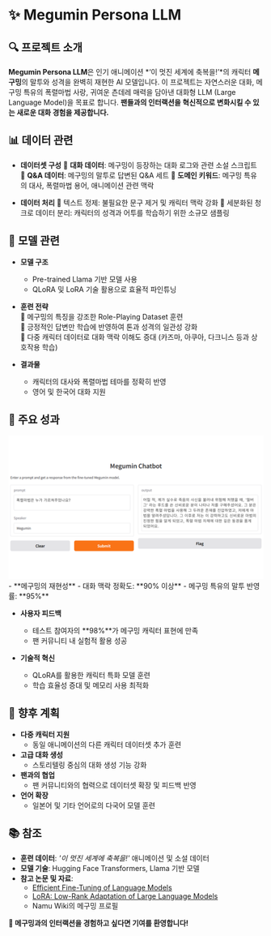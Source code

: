 # ✨ Megumin Persona LLM

## 🔍 프로젝트 소개
**Megumin Persona LLM**은 인기 애니메이션 *‘이 멋진 세계에 축복을!’*의 캐릭터 **메구밍**의 말투와 성격을 완벽히 재현한 AI 모델입니다.
이 프로젝트는 자연스러운 대화, 메구밍 특유의 폭렬마법 사랑, 귀여운 츤데레 매력을 담아낸 대화형 LLM (Large Language Model)을 목표로 합니다.
**팬들과의 인터랙션을 혁신적으로 변화시킬 수 있는 새로운 대화 경험을 제공합니다.**

## 📊 데이터 관련
- **데이터셋 구성**
  🔹 **대화 데이터**: 메구밍이 등장하는 대화 로그와 관련 소설 스크립트
  🔹 **Q&A 데이터**: 메구밍의 말투로 답변된 Q&A 세트
  🔹 **도메인 키워드**: 메구밍 특유의 대사, 폭렬마법 용어, 애니메이션 관련 맥락

- **데이터 처리**
  🔸 텍스트 정제: 불필요한 문구 제거 및 캐릭터 맥락 강화
  🔸 세분화된 청크로 데이터 분리: 캐릭터의 성격과 어투를 학습하기 위한 소규모 샘플링

## 🤖 모델 관련
- **모델 구조**
  - Pre-trained Llama 기반 모델 사용
  - QLoRA 및 LoRA 기술 활용으로 효율적 파인튜닝

- **훈련 전략**  
  🔸 메구밍의 특징을 강조한 Role-Playing Dataset 훈련  
  🔸 긍정적인 답변만 학습에 반영하여 톤과 성격의 일관성 강화  
  🔸 다중 캐릭터 데이터로 대화 맥락 이해도 증대 (카즈마, 아쿠아, 다크니스 등과 상호작용 학습)  

- **결과물**
  - 캐릭터의 대사와 폭렬마법 테마를 정확히 반영
  - 영어 및 한국어 대화 지원

## 🎯 주요 성과
<img src="Picture Folder/메구밍답변1_스토리질문.png" alt="Inference_스토리질문" width="750"/>
- **메구밍의 재현성**  
  - 대화 맥락 정확도: **90% 이상**
  - 메구밍 특유의 말투 반영률: **95%**

- **사용자 피드백**  
  - 테스트 참여자의 **98%**가 메구밍 캐릭터 표현에 만족  
  - 팬 커뮤니티 내 실험적 활용 성공  

- **기술적 혁신**  
  - QLoRA를 활용한 캐릭터 특화 모델 훈련  
  - 학습 효율성 증대 및 메모리 사용 최적화  

## 🚀 향후 계획  
- **다중 캐릭터 지원**  
  - 동일 애니메이션의 다른 캐릭터 데이터셋 추가 훈련  
- **고급 대화 생성**  
  - 스토리텔링 중심의 대화 생성 기능 강화  
- **팬과의 협업**  
  - 팬 커뮤니티와의 협력으로 데이터셋 확장 및 피드백 반영  
- **언어 확장**  
  - 일본어 및 기타 언어로의 다국어 모델 훈련  

## 📚 참조  
- **훈련 데이터**: *'이 멋진 세계에 축복을!'* 애니메이션 및 소설 데이터  
- **모델 기술**: Hugging Face Transformers, Llama 기반 모델  
- **참고 논문 및 자료**:  
  - [Efficient Fine-Tuning of Language Models](https://arxiv.org/abs/2106.09685)  
  - [LoRA: Low-Rank Adaptation of Large Language Models](https://arxiv.org/abs/2106.09685)  
  - Namu Wiki의 메구밍 프로필  

**🎉 메구밍과의 인터랙션을 경험하고 싶다면 기여를 환영합니다!**

